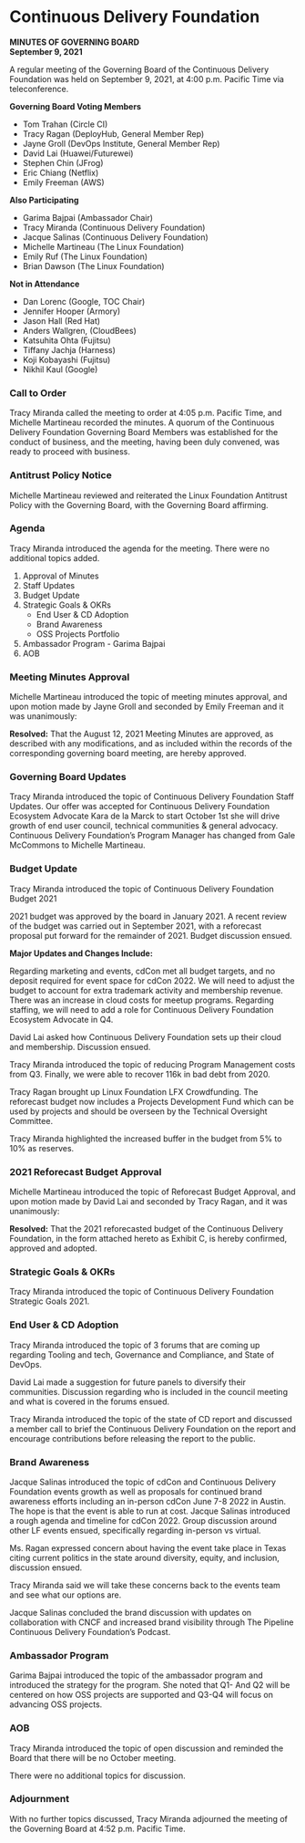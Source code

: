 # Continuous Delivery Foundation
**MINUTES OF GOVERNING BOARD**  
**September 9, 2021**
 
A regular meeting of the Governing Board of the Continuous Delivery Foundation was held on September 9, 2021, at 4:00 p.m. Pacific Time via teleconference.
 
**Governing Board Voting Members**
* Tom Trahan (Circle CI)
* Tracy Ragan (DeployHub, General Member Rep)
* Jayne Groll (DevOps Institute, General Member Rep)
* David Lai (Huawei/Futurewei)
* Stephen Chin (JFrog)
* Eric Chiang (Netflix)
* Emily Freeman (AWS)

**Also Participating**
* Garima Bajpai (Ambassador Chair)
* Tracy Miranda (Continuous Delivery Foundation)
* Jacque Salinas (Continuous Delivery Foundation)
* Michelle Martineau (The Linux Foundation)
* Emily Ruf (The Linux Foundation)
* Brian Dawson (The Linux Foundation)

**Not in Attendance**
* Dan Lorenc (Google, TOC Chair)
* Jennifer Hooper (Armory)
* Jason Hall (Red Hat)
* Anders Wallgren, (CloudBees)
* Katsuhita Ohta (Fujitsu)
* Tiffany Jachja (Harness)
* Koji Kobayashi (Fujitsu)
* Nikhil Kaul (Google)

### Call to Order
Tracy Miranda called the meeting to order at 4:05 p.m. Pacific Time, and Michelle Martineau recorded the minutes. A quorum of the Continuous Delivery Foundation Governing Board Members was established for the conduct of business, and the meeting, having been duly convened, was ready to proceed with business.

### Antitrust Policy Notice
Michelle Martineau reviewed and reiterated the Linux Foundation Antitrust Policy with the Governing Board, with the Governing Board affirming.

### Agenda
Tracy Miranda introduced the agenda for the meeting. There were no additional topics
added.

1. Approval of Minutes
2. Staff Updates
3. Budget Update
4. Strategic Goals & OKRs
    * End User & CD Adoption
    * Brand Awareness
    * OSS Projects Portfolio
5. Ambassador Program - Garima Bajpai
6. AOB

### Meeting Minutes Approval
Michelle Martineau introduced the topic of meeting minutes approval, and upon motion made by Jayne Groll and seconded by Emily Freeman and it was unanimously:

**Resolved:** That the August 12, 2021 Meeting Minutes are approved, as described with any modifications, and as included within the records of the corresponding governing board meeting, are hereby approved.


### Governing Board Updates

Tracy Miranda introduced the topic of Continuous Delivery Foundation Staff Updates. Our offer was accepted for Continuous Delivery Foundation Ecosystem Advocate Kara de la Marck to start October 1st she will drive growth of end user council, technical communities & general advocacy. Continuous Delivery Foundation’s Program Manager has changed from Gale McCommons to Michelle Martineau.

### Budget Update
Tracy Miranda introduced the topic of Continuous Delivery Foundation Budget 2021

2021 budget was approved by the board in January 2021. A recent review of the budget was carried out in September 2021, with a reforecast proposal put forward for the remainder of 2021. Budget discussion ensued.

**Major Updates and Changes Include:**

Regarding marketing and events, cdCon met all budget targets, and no deposit required for event space for cdCon 2022. We will need to adjust the budget to account for extra trademark activity and membership revenue. There was an increase in cloud costs for meetup programs. Regarding staffing, we will need to add a role for Continuous Delivery Foundation Ecosystem Advocate in Q4. 

David Lai asked how Continuous Delivery Foundation sets up their cloud and membership. Discussion ensued.

Tracy Miranda introduced the topic of reducing Program Management costs from Q3. Finally, we were able to recover 116k in bad debt from 2020.

Tracy Ragan brought up Linux Foundation LFX Crowdfunding. The reforecast budget now includes a Projects Development Fund which can be used by projects and should be overseen by the Technical Oversight Committee. 

Tracy Miranda highlighted the increased buffer in the budget from 5% to 10% as reserves.

### 2021 Reforecast Budget Approval
Michelle Martineau introduced the topic of Reforecast Budget Approval, and upon motion made by David Lai and seconded by Tracy Ragan, and it was unanimously:

**Resolved:** That the 2021 reforecasted budget of the Continuous Delivery Foundation, in the form attached hereto as Exhibit C, is hereby confirmed, approved and adopted.

### Strategic Goals & OKRs

Tracy Miranda introduced the topic of Continuous Delivery Foundation Strategic Goals 2021.

### End User & CD Adoption

Tracy Miranda introduced the topic of 3 forums that are coming up regarding Tooling and tech, Governance and Compliance, and State of DevOps. 

David Lai made a suggestion for future panels to diversify their communities. Discussion regarding who is included in the council meeting and what is covered in the forums ensued.

Tracy Miranda introduced the topic of the state of CD report and discussed a member call to brief the Continuous Delivery Foundation on the report and encourage contributions before releasing the report to the public.

### Brand Awareness

Jacque Salinas introduced the topic of cdCon and Continuous Delivery Foundation events growth as well as proposals for continued brand awareness efforts including an in-person cdCon June 7-8 2022 in Austin. The hope is that the event is able to run at
cost. Jacque Salinas introduced a rough agenda and timeline for cdCon 2022. Group discussion around other LF events ensued, specifically regarding in-person vs virtual.

Ms. Ragan expressed concern about having the event take place in Texas citing current politics in the state around diversity, equity, and inclusion, discussion ensued. 

Tracy Miranda said we will take these concerns back to the events team and see what our options are.

Jacque Salinas concluded the brand discussion with updates on collaboration with CNCF and increased brand visibility through The Pipeline Continuous Delivery Foundation’s Podcast.

### Ambassador Program
Garima Bajpai introduced the topic of the ambassador program and introduced the strategy for the program. She noted that Q1- And Q2 will be centered on how OSS projects are supported and Q3-Q4 will focus on advancing OSS projects.

### AOB

Tracy Miranda introduced the topic of open discussion and reminded the Board that there will be no October meeting.

There were no additional topics for discussion. 

### Adjournment

With no further topics discussed, Tracy Miranda adjourned the meeting of the Governing Board at 4:52 p.m. Pacific Time.

